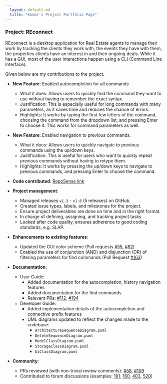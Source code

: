 ```yaml
---
  layout: default.md
  title: "Kumar's Project Portfolio Page"
---
```


### Project: REconnect

REconnect is a desktop application for Real Estate agents to manage their work by tracking the clients they work with, the events they have with them, the properties clients have an interest in and their ongoing deals. While it has a GUI, most of the user interactions happen using a CLI (Command Line Interface).

Given below are my contributions to the project.

* **New Feature**: Enabled autocompletion for all commands
  * What it does: Allows users to quickly find the command they want to use without having to remember the exact syntax.
  * Justification: This is especially useful for long commands with many parameters, as it saves time and reduces the chance of errors.
  * Highlights: It works by typing the first few letters of the command, choosing the command from the dropdown list, and pressing Enter to choose it. This works for command parameters as well.

* **New Feature**: Enabled navigation to previous commands.
  * What it does: Allows users to quickly navigate to previous commands using the up/down keys.
  * Justification: This is useful for users who want to quickly repeat previous commands without having to retype them.
  * Highlights: It works by pressing the up/down keys to navigate to previous commands, and pressing Enter to choose the command.

* **Code contributed**: [RepoSense link](https://nus-cs2103-ay2425s2.github.io/tp-dashboard/?breakdown=true&search=kumar2215&sort=totalCommits%20dsc&sortWithin=title&timeframe=commit&mergegroup=&groupSelect=groupByRepos&since=2025-02-21&checkedFileTypes=docs~functional-code~test-code~other&tabOpen=false&until=2025-04-08&optimiseTimeline=true)

* **Project management**:
  * Managed releases `v1.3` - `v1.6` (5 releases) on GitHub.
  * Created issue types, labels, and milestones for the project.
  * Ensure project deliverables are done on time and in the right format.
  * In charge of defining, assigning, and tracking project tasks.
  * Looked after code quality, ensures adherence to good coding standards, e.g. SLAP.

* **Enhancements to existing features**:
  * Updated the GUI color scheme (Pull requests [\#55](https://github.com/AY2425S2-CS2103T-T12-3/tp/pull/55), [\#82](https://github.com/AY2425S2-CS2103T-T12-3/tp/pull/82))
  * Enabled the use of conjunction (AND) and disjunction (OR) of filtering parameters for find commands (Pull Request [\#163](https://github.com/AY2425S2-CS2103T-T12-3/tp/pull/163))

* **Documentation**:
  * User Guide:
    * Added documentation for the autocompletion, history navigation features
    * Added documentation for the find commands
    * Relevant PRs: [\#112](https://github.com/AY2425S2-CS2103T-T12-3/tp/pull/112), [\#194](https://github.com/AY2425S2-CS2103T-T12-3/tp/pull/194)
  * Developer Guide:
    * Added implementation details of the autocompletion and connective prefix features
    * UML diagrams updated to reflect the changes made to the codebase:
      - `ArchitectureSequenceDiagram.puml`
      - `DeleteSequenceDiagram.puml`
      - `ModelClassDiagram.puml`
      - `StorageClassDiagram.puml`
      - `UiClassDiagram.puml`
      
* **Community**:
  * PRs reviewed (with non-trivial review comments): [\#58](https://github.com/AY2425S2-CS2103T-T12-3/tp/pull/58), [\#109](https://github.com/AY2425S2-CS2103T-T12-3/tp/pull/109)
  * Contributed to forum discussions (examples: [191](https://github.com/nus-cs2103-AY2425S2/forum/issues/191), [160](https://github.com/nus-cs2103-AY2425S2/forum/issues/160), [403](https://github.com/nus-cs2103-AY2425S2/forum/issues/403), [520](https://github.com/nus-cs2103-AY2425S2/forum/issues/520))
  